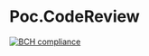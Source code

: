 # Poc.CodeReview
[![BCH compliance](https://bettercodehub.com/edge/badge/polackgod/Poc.CodeReview?branch=master)](https://bettercodehub.com/)
